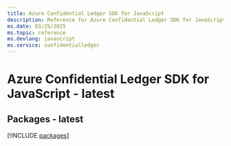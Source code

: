 ```yaml
---
title: Azure Confidential Ledger SDK for JavaScript
description: Reference for Azure Confidential Ledger SDK for JavaScript
ms.date: 03/25/2025
ms.topic: reference
ms.devlang: javascript
ms.service: confidentialledger
---
```

# Azure Confidential Ledger SDK for JavaScript - latest
## Packages - latest
[!INCLUDE [packages](confidential-ledger-index.md)]